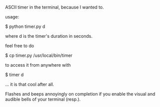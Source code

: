 ASCII timer in the terminal, because I wanted to.

usage:

$ python timer.py d

where d is the timer's duration in seconds.

feel free to do

$ cp timer.py /usr/local/bin/timer

to access it from anywhere with

$ timer d

... it is that cool after all.

Flashes and beeps annoyingly on completion if you enable the visual and
audible bells of your terminal (resp.).

